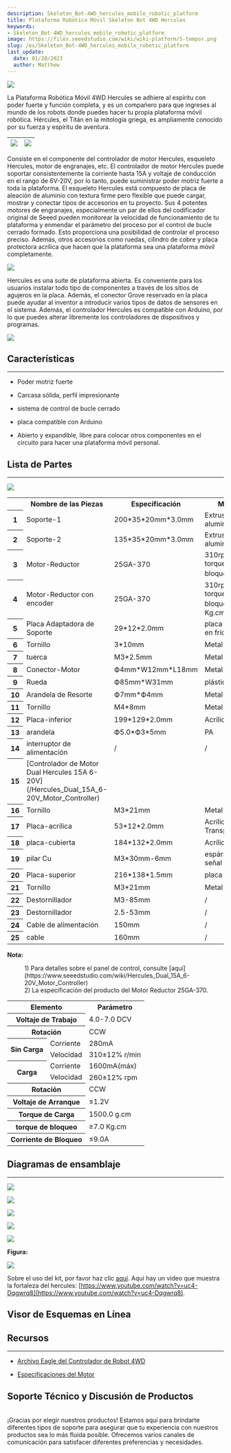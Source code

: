```yaml
---
description: Skeleton_Bot-4WD_hercules_mobile_robotic_platform
title: Plataforma Robótica Móvil Skeleton Bot 4WD Hercules
keywords:
- Skeleton_Bot-4WD_hercules_mobile_robotic_platform
image: https://files.seeedstudio.com/wiki/wiki-platform/S-tempor.png
slug: /es/Skeleton_Bot-4WD_hercules_mobile_robotic_platform
last_update:
  date: 01/20/2023
  author: Matthew
---
```


![](https://files.seeedstudio.com/wiki/Skeleton_Bot-4WD_hercules_mobile_robotic_platform/img/4WD_Robot_Car_Body.jpg)

La Plataforma Robótica Móvil 4WD Hercules se adhiere al espíritu con poder fuerte y función completa, y es un compañero para que ingreses al mundo de los robots donde puedes hacer tu propia plataforma móvil robótica. Hércules, el Titán en la mitología griega, es ampliamente conocido por su fuerza y espíritu de aventura.

|![](https://files.seeedstudio.com/wiki/Skeleton_Bot-4WD_hercules_mobile_robotic_platform/img/Hercules_02.jpg)|![](https://files.seeedstudio.com/wiki/Skeleton_Bot-4WD_hercules_mobile_robotic_platform/img/Hercules_01.jpg)
|---|---|

Consiste en el componente del controlador de motor Hercules, esqueleto Hercules, motor de engranajes, etc. El controlador de motor Hercules puede soportar consistentemente la corriente hasta 15A y voltaje de conducción en el rango de 6V-20V, por lo tanto, puede suministrar poder motriz fuerte a toda la plataforma. El esqueleto Hercules está compuesto de placa de aleación de aluminio con textura firme pero flexible que puede cargar, mostrar y conectar tipos de accesorios en tu proyecto. Sus 4 potentes motores de engranajes, especialmente un par de ellos del codificador original de Seeed pueden monitorear la velocidad de funcionamiento de tu plataforma y enmendar el parámetro del proceso por el control de bucle cerrado formado. Esto proporciona una posibilidad de controlar el proceso preciso. Además, otros accesorios como ruedas, cilindro de cobre y placa protectora acrílica que hacen que la plataforma sea una plataforma móvil completamente.

![](https://files.seeedstudio.com/wiki/Skeleton_Bot-4WD_hercules_mobile_robotic_platform/img/Hercules_03.jpg)

Hercules es una suite de plataforma abierta. Es conveniente para los usuarios instalar todo tipo de componentes a través de los sitios de agujeros en la placa. Además, el conector Grove reservado en la placa puede ayudar al inventor a introducir varios tipos de datos de sensores en el sistema. Además, el controlador Hercules es compatible con Arduino, por lo que puedes alterar libremente los controladores de dispositivos y programas.

[![](https://files.seeedstudio.com/wiki/Seeed-WiKi/docs/images/300px-Get_One_Now_Banner-ragular.png)](https://www.seeedstudio.com/Skeleton-Bot-4WD-Hercules-Mobile-Robotic-Platform-p-1504.html)

##  Características
---
*   Poder motriz fuerte

*   Carcasa sólida, perfil impresionante

*   sistema de control de bucle cerrado

*   placa compatible con Arduino

*   Abierto y expandible, libre para colocar otros componentes en el circuito para hacer una plataforma móvil personal.

##  Lista de Partes
---
![](https://files.seeedstudio.com/wiki/Skeleton_Bot-4WD_hercules_mobile_robotic_platform/img/Parts_lists.jpg)

<table  cellspacing="0" width="80%">
<tr>
<th scope="col"></th>
<th scope="col"> Nombre de las Piezas</th>
<th scope="col"> Especificación</th>
<th scope="col"> Material</th>
<th scope="col"> Cantidad</th>
</tr>
<tr>
<th scope="row"> 1</th>
<td> Soporte-1</td>
<td> 200*35*20mm*3.0mm</td>
<td> Extrusión de aluminio L 6061</td>
<td> 2 pzs</td>
</tr>
<tr>
<th scope="row"> 2</th>
<td> Soporte-2</td>
<td> 135*35*20mm*3.0mm</td>
<td> Extrusión de aluminio L 6061</td>
<td> 2 pzs</td>
</tr>
<tr>
<th scope="row"> 3</th>
<td> Motor-Reductor</td>
<td> 25GA-370</td>
<td> 310rpm DC6V torque de bloqueo：70kg</td>
<td> 2 pzs</td>
</tr>
<tr>
<th scope="row"> 4</th>
<td> Motor-Reductor con encoder</td>
<td> 25GA-370</td>
<td> 310rpm DC6V torque de bloqueo：≥7.0 Kg.cm</td>
<td> 2 pzs</td>
</tr>
<tr>
<th scope="row"> 5</th>
<td> Placa Adaptadora de Soporte</td>
<td> 29*12*2.0mm</td>
<td> placa laminada en frío</td>
<td> 4 pzs</td>
</tr>
<tr>
<th scope="row"> 6</th>
<td> Tornillo</td>
<td> 3*10mm</td>
<td> Metal</td>
<td> 30 pzs</td>
</tr>
<tr>
<th scope="row"> 7</th>
<td> tuerca</td>
<td> M3*2.5mm</td>
<td> Metal</td>
<td> 4 pzs</td>
</tr>
<tr>
<th scope="row"> 8</th>
<td> Conector-Motor</td>
<td> Ф4mm*W12mm*L18mm</td>
<td> Metal</td>
<td> 4 pzs</td>
</tr>
<tr>
<th scope="row"> 9</th>
<td> Rueda</td>
<td> Ф85mm*W31mm</td>
<td> plástico+caucho</td>
<td> 4 pzs</td>
</tr>
<tr>
<th scope="row"> 10</th>
<td> Arandela de Resorte</td>
<td> Ф7mm*Ф4mm</td>
<td> Metal</td>
<td> 4 pzs</td>
</tr>
<tr>
<th scope="row"> 11</th>
<td> Tornillo</td>
<td> M4*8mm</td>
<td> Metal</td>
<td> 4 pzs</td>
</tr>
<tr>
<th scope="row"> 12</th>
<td> Placa-inferior</td>
<td> 199*129*2.0mm</td>
<td> Acrílico negro té</td>
<td> 1 pzs</td>
</tr>
<tr>
<th scope="row"> 13</th>
<td> arandela</td>
<td> Ф5.0*Ф3*5mm</td>
<td> PA</td>
<td> 4 pzs</td>
</tr>
<tr>
<th scope="row"> 14</th>
<td> interruptor de alimentación</td>
<td> /</td>
<td> /</td>
<td> 1 pzs</td>
</tr>
<tr>
<th scope="row"> 15</th>
<td> [Controlador de Motor Dual Hercules 15A 6-20V](/Hercules_Dual_15A_6-20V_Motor_Controller)</td>
<td></td>
<td></td>
<td> 1 pzs</td>
</tr>
<tr>
<th scope="row"> 16</th>
<td> Tornillo</td>
<td> M3*21mm</td>
<td> Metal</td>
<td> 4 pzs</td>
</tr>
<tr>
<th scope="row"> 17</th>
<td> Placa-acrílica</td>
<td> 53*12*2.0mm</td>
<td> Acrílico Transparente</td>
<td> 2 pzs</td>
</tr>
<tr>
<th scope="row"> 18</th>
<td> placa-cubierta</td>
<td> 184*132*2.0mm</td>
<td> Acrílico negro té</td>
<td> 1 pzs</td>
</tr>
<tr>
<th scope="row"> 19</th>
<td> pilar Cu</td>
<td> M3*30mm-6mm</td>
<td> espárrago de señal</td>
<td> 4 pzs</td>
</tr>
<tr>
<th scope="row"> 20</th>
<td> Placa-superior</td>
<td> 216*138*1.5mm</td>
<td> placa AL</td>
<td> 1 pzs</td>
</tr>
<tr>
<th scope="row"> 21</th>
<td> Tornillo</td>
<td> M3*21mm</td>
<td> Metal</td>
<td> 4 pzs</td>
</tr>
<tr>
<th scope="row"> 22</th>
<td> Destornillador</td>
<td> M3-85mm</td>
<td> /</td>
<td> 1 pzs</td>
</tr>
<tr>
<th scope="row"> 23</th>
<td> Destornillador</td>
<td> 2.5-53mm</td>
<td>  /</td>
<td> 1 pzs</td>
</tr>
<tr>
<th scope="row"> 24</th>
<td>Cable de alimentación</td>
<td> 150mm</td>
<td>  /</td>
<td> 1 pzs</td>
</tr>
<tr>
<th scope="row"> 25</th>
<td> cable</td>
<td> 160mm</td>
<td> /</td>
<td> 1 pzs</td>
</tr></table>

**Nota:**

<dl>
<dd> 1) Para detalles sobre el panel de control, consulte [aquí](https://www.seeedstudio.com/wiki/Hercules_Dual_15A_6-20V_Motor_Controller)</dd>
<dd> 2) La especificación del producto del Motor Reductor 25GA-370.</dd>
</dl>
<table  cellspacing="0" width="80%">
<tr>
<th colspan="2" scope="col"> Elemento</th>
<th scope="col"> Parámetro</th>
</tr>
<tr>
<th colspan="2" scope="row">Voltaje de Trabajo</th>
<td> 4.0-7.0 DCV</td>
</tr>
<tr>
<th colspan="2" scope="row"> Rotación</th>
<td> CCW</td>
</tr>
<tr>
<th rowspan="2"> Sin Carga</th>
<td> Corriente</td>
<td> 280mA</td>
</tr>
<tr>
<td> Velocidad</td>
<td> 310±12% r/min</td>
</tr>
<tr>
<th rowspan="2"> Carga</th>
<td> Corriente</td>
<td> 1600mA(máx)</td>
</tr>
<tr>
<td> Velocidad</td>
<td> 260±12% rpm</td>
</tr>
<tr>
<th colspan="2" scope="row"> Rotación</th>
<td> CCW</td>
</tr>
<tr>
<th colspan="2" scope="row"> Voltaje de Arranque</th>
<td> ≤1.2V</td>
</tr>
<tr>
<th colspan="2" scope="row">Torque de Carga</th>
<td> 1500.0 g.cm</td>
</tr>
<tr>
<th colspan="2" scope="row"> torque de bloqueo</th>
<td> ≥7.0 Kg.cm</td>
</tr>
<tr>
<th colspan="2" scope="row"> Corriente de Bloqueo</th>
<td> ≤9.0A</td>
</tr></table>

##  Diagramas de ensamblaje
---
![](https://files.seeedstudio.com/wiki/Skeleton_Bot-4WD_hercules_mobile_robotic_platform/img/Assemble_Step2.jpg)

![](https://files.seeedstudio.com/wiki/Skeleton_Bot-4WD_hercules_mobile_robotic_platform/img/Assemble_Step3.jpg)

![](https://files.seeedstudio.com/wiki/Skeleton_Bot-4WD_hercules_mobile_robotic_platform/img/Assemble_Step4.jpg)

![](https://files.seeedstudio.com/wiki/Skeleton_Bot-4WD_hercules_mobile_robotic_platform/img/Assemble_Step5.jpg)

![](https://files.seeedstudio.com/wiki/Skeleton_Bot-4WD_hercules_mobile_robotic_platform/img/Step7.jpg)

**Figura:**

![](https://files.seeedstudio.com/wiki/Skeleton_Bot-4WD_hercules_mobile_robotic_platform/img/4WD_Robot_Car_Body.jpg)

Sobre el uso del kit, por favor haz clic [aquí](https://www.seeedstudio.com/wiki/Hercules_Dual_15A_6-20V_Motor_Controller#Expand_Usage).
Aquí hay un video que muestra la fortaleza del hercules: [https://www.youtube.com/watch?v=uc4-Dqgwrq8](https://www.youtube.com/watch?v=uc4-Dqgwrq8).


## Visor de Esquemas en Línea

<div className="altium-ecad-viewer" data-project-src="https://files.seeedstudio.com/wiki/Skeleton_Bot-4WD_hercules_mobile_robotic_platform/res/Source_file.zip" style={{borderRadius: '0px 0px 4px 4px', height: 500, borderStyle: 'solid', borderWidth: 1, borderColor: 'rgb(241, 241, 241)', overflow: 'hidden', maxWidth: 1280, maxHeight: 700, boxSizing: 'border-box'}}>
</div>


##  Recursos
---
- [Archivo Eagle del Controlador de Robot 4WD](https://files.seeedstudio.com/wiki/Skeleton_Bot-4WD_hercules_mobile_robotic_platform/res/Source_file.zip)

- [Especificaciones del Motor](https://files.seeedstudio.com/wiki/Skeleton_Bot-4WD_hercules_mobile_robotic_platform/res/Specifications_for_Motor.pdf)

## Soporte Técnico y Discusión de Productos

 <br/>
¡Gracias por elegir nuestros productos! Estamos aquí para brindarte diferentes tipos de soporte para asegurar que tu experiencia con nuestros productos sea lo más fluida posible. Ofrecemos varios canales de comunicación para satisfacer diferentes preferencias y necesidades.

<div class="button_tech_support_container">
<a href="https://forum.seeedstudio.com/" class="button_forum"></a> 
<a href="https://www.seeedstudio.com/contacts" class="button_email"></a>
</div>

<div class="button_tech_support_container">
<a href="https://discord.gg/eWkprNDMU7" class="button_discord"></a> 
<a href="https://github.com/Seeed-Studio/wiki-documents/discussions/69" class="button_discussion"></a>
</div>
